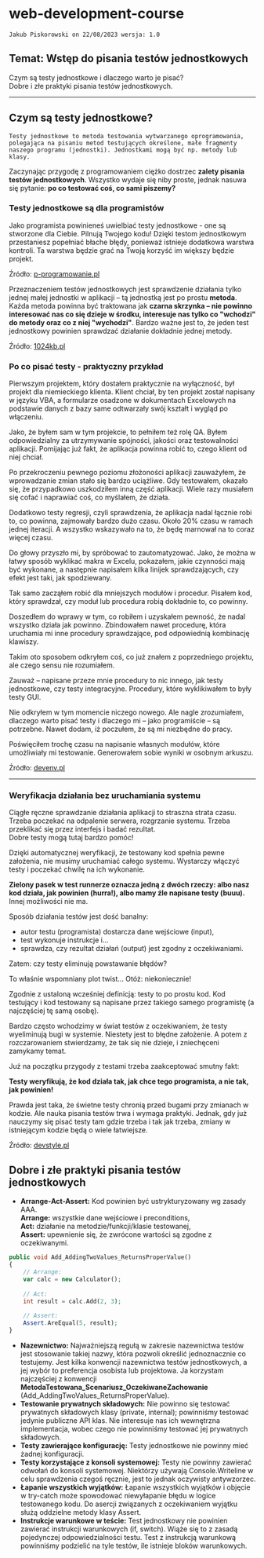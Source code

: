 # web-development-course

`Jakub Piskorowski on 22/08/2023 wersja: 1.0`

## Temat: Wstęp do pisania testów jednostkowych

Czym są testy jednostkowe i dlaczego warto je pisać?  
Dobre i złe praktyki pisania testów jednostkowych.


---


## Czym są testy jednostkowe?

``` text
Testy jednostkowe to metoda testowania wytwarzanego oprogramowania, polegająca na pisaniu metod testujących określone, małe fragmenty naszego programu (jednostki). Jednostkami mogą być np. metody lub klasy.
```

Zaczynając przygodę z programowaniem ciężko dostrzec **zalety pisania testów jednostkowych**. Wszystko wydaje się niby proste, jednak nasuwa się pytanie: **po co testować coś, co sami piszemy?**

### Testy jednostkowe są dla programistów

Jako programista powinieneś uwielbiać testy jednostkowe - one są stworzone dla Ciebie. Pilnują Twojego kodu! Dzięki testom jednostkowym przestaniesz popełniać błache błędy, ponieważ istnieje dodatkowa warstwa kontroli. Ta warstwa będzie grać na Twoją korzyść im większy będzie projekt.

Źródło: [p-programowanie.pl](https://www.p-programowanie.pl/paradygmaty-programowania/po-co-testy-jednostkowe)

Przeznaczeniem testów jednostkowych jest sprawdzenie działania tylko jednej małej jednostki w aplikacji – tą jednostką jest po prostu **metoda**. Każda metoda powinna być traktowana jak **czarna skrzynka – nie powinno interesować nas co się dzieje w środku, interesuje nas tylko co "wchodzi" do metody oraz co z niej "wychodzi"**. Bardzo ważne jest to, że jeden test jednostkowy powinien sprawdzać działanie dokładnie jednej metody.

Źródło: [1024kb.pl](https://1024kb.pl/nauka-java/wstep-do-testow-jednostkowych/)

### Po co pisać testy - praktyczny przykład

Pierwszym projektem, który dostałem praktycznie na wyłączność, był projekt dla niemieckiego klienta. Klient chciał, by ten projekt został napisany w języku VBA, a formularze osadzone w dokumentach Excelowych na podstawie danych z bazy same odtwarzały swój kształt i wygląd po włączeniu.

Jako, że byłem sam w tym projekcie, to pełniłem też rolę QA. Byłem odpowiedzialny za utrzymywanie spójności, jakości oraz testowalności aplikacji. Pomijając już fakt, że aplikacja powinna robić to, czego klient od niej chciał.

Po przekroczeniu pewnego poziomu złożoności aplikacji zauważyłem, że wprowadzanie zmian stało się bardzo uciążliwe. Gdy testowałem, okazało się, że przypadkowo uszkodziłem inną część aplikacji. Wiele razy musiałem się cofać i naprawiać coś, co myślałem, że działa.

Dodatkowo testy regresji, czyli sprawdzenia, że aplikacja nadal łącznie robi to, co powinna, zajmowały bardzo dużo czasu. Około 20% czasu w ramach jednej iteracji. A wszystko wskazywało na to, że będę marnował na to coraz więcej czasu.

Do głowy przyszło mi, by spróbować to zautomatyzować. Jako, że można w łatwy sposób wyklikać makra w Excelu, pokazałem, jakie czynności mają być wykonane, a następnie napisałem kilka linijek sprawdzających, czy efekt jest taki, jak spodziewany.

Tak samo zacząłem robić dla mniejszych modułów i procedur. Pisałem kod, który sprawdzał, czy moduł lub procedura robią dokładnie to, co powinny.

Doszedłem do wprawy w tym, co robiłem i uzyskałem pewność, że nadal wszystko działa jak powinno. Zbindowałem nawet procedurę, która uruchamia mi inne procedury sprawdzające, pod odpowiednią kombinację klawiszy.

Takim oto sposobem odkryłem coś, co już znałem z poprzedniego projektu, ale czego sensu nie rozumiałem.

Zauważ – napisane przeze mnie procedury to nic innego, jak testy jednostkowe, czy testy integracyjne. Procedury, które wyklikiwałem to były testy GUI.

Nie odkryłem w tym momencie niczego nowego. Ale nagle zrozumiałem, dlaczego warto pisać testy i dlaczego mi – jako programiście – są potrzebne. Nawet dodam, iż poczułem, że są mi niezbędne do pracy.

Poświęciłem trochę czasu na napisanie własnych modułów, które umożliwiały mi testowanie. Generowałem sobie wyniki w osobnym arkuszu.

Źródło: [devenv.pl](https://devenv.pl/testy-jednostkowe-czy-naprawde-ich-potrzebujemy/)


---

### Weryfikacja działania bez uruchamiania systemu

Ciągłe ręczne sprawdzanie działania aplikacji to straszna strata czasu. Trzeba poczekać na odpalenie serwera, rozgrzanie systemu. Trzeba przeklikać się przez interfejs i badać rezultat.  
Dobre testy mogą tutaj bardzo pomóc!

Dzięki automatycznej weryfikacji, że testowany kod spełnia pewne założenia, nie musimy uruchamiać całego systemu. Wystarczy włączyć testy i poczekać chwilę na ich wykonanie.

**Zielony pasek w test runnerze oznacza jedną z dwóch rzeczy: albo nasz kod działa, jak powinien (hurra!), albo mamy źle napisane testy (buuu).** Innej możliwości nie ma.

Sposób działania testów jest dość banalny:
- autor testu (programista) dostarcza dane wejściowe (input),
- test wykonuje instrukcje i…
- sprawdza, czy rezultat działań (output) jest zgodny z oczekiwaniami.

Zatem: czy testy eliminują powstawanie błędów?

To właśnie wspomniany plot twist… Otóż: niekoniecznie!

Zgodnie z ustaloną wcześniej definicją: testy to po prostu kod. Kod testujący i kod testowany są napisane przez takiego samego programistę (a najczęściej tę samą osobę).

Bardzo często wchodzimy w świat testów z oczekiwaniem, że testy wyeliminują bugi w systemie. Niestety jest to błędne założenie. A potem z rozczarowaniem stwierdzamy, że tak się nie dzieje, i zniechęceni zamykamy temat.

Już na początku przygody z testami trzeba zaakceptować smutny fakt:

**Testy weryfikują, że kod działa tak, jak chce tego programista, a nie tak, jak powinien!**

Prawda jest taka, że świetne testy chronią przed bugami przy zmianach w kodzie. Ale nauka pisania testów trwa i wymaga praktyki. Jednak, gdy już nauczymy się pisać testy tam gdzie trzeba i tak jak trzeba, zmiany w istniejącym kodzie będą o wiele łatwiejsze. 

Źródło: [devstyle.pl](https://devstyle.pl/2020/06/25/mega-pigula-wiedzy-o-testach-jednostkowych/)

## Dobre i złe praktyki pisania testów jednostkowych

- **Arrange-Act-Assert:** Kod powinien być ustrykturyzowany wg zasady AAA.  
**Arrange:** wszystkie dane wejściowe i preconditions,  
**Act:** działanie na metodzie/funkcji/klasie testowanej,  
**Assert:** upewnienie się, że zwrócone wartości są zgodne z oczekiwanymi.
``` php
public void Add_AddingTwoValues_ReturnsProperValue()
{
    // Arrange:
    var calc = new Calculator();
 
    // Act:
    int result = calc.Add(2, 3);
 
    // Assert:
    Assert.AreEqual(5, result);
}
```

- **Nazewnictwo:** Najważniejszą regułą w zakresie nazewnictwa testów jest stosowanie takiej nazwy, która pozwoli określić jednoznacznie co testujemy. Jest kilka konwencji nazewnictwa testów jednostkowych, a jej wybór to preferencja osobista lub projektowa. Ja korzystam najczęściej z konwencji **MetodaTestowana_Scenariusz_OczekiwaneZachowanie** (Add_AddingTwoValues_ReturnsProperValue).
- **Testowanie prywatnych składowych:** Nie powinno się testować prywatnych składowych klasy (private, internal); powinniśmy testować jedynie publiczne API klas. Nie interesuje nas ich wewnętrzna implementacja, wobec czego nie powinniśmy testować jej prywatnych składowych.
- **Testy zawierające konfigurację:** Testy jednostkowe nie powinny mieć żadnej konfiguracji.
- **Testy korzystające z konsoli systemowej:** Testy nie powinny zawierać odwołań do konsoli systemowej. Niektórzy używają Console.Writeline w celu sprawdzenia czegoś ręcznie, jest to jednak oczywisty antywzorzec.
- **Łapanie wszystkich wyjątków:** Łapanie wszystkich wyjątków i objęcie w try-catch może spowodować niewyłapanie błędu w logice testowanego kodu. Do asercji związanych z oczekiwaniem wyjątku służą oddzielne metody klasy Assert.
- **Instrukcje warunkowe w teście:** Test jednostkowy nie powinien zawierać instrukcji warunkowych (if, switch). Wiąże się to z zasadą pojedynczej odpowiedzialności testu. Test z instrukcją warunkową powinniśmy podzielić na tyle testów, ile istnieje bloków warunkowych.
